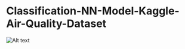 # Classification-NN-Model-Kaggle-Air-Quality-Dataset

![Alt text]([https://github.com/SaifurRR/Classification-NN-Model-Kaggle-Air-Quality-Dataset/blob/main/Classification_Report_Air_Quality.jpeg])
